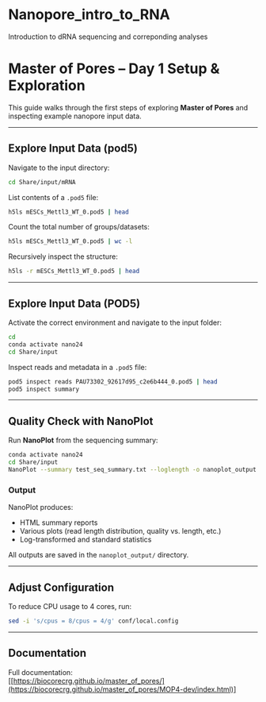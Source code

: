 # Nanopore_intro_to_RNA
Introduction to dRNA sequencing and correponding analyses

#  Master of Pores – Day 1 Setup & Exploration

This guide walks through the first steps of exploring **Master of Pores** and inspecting example nanopore input data.

---


##  Explore Input Data (pod5)

Navigate to the input directory:

```bash
cd Share/input/mRNA
```

List contents of a `.pod5` file:

```bash
h5ls mESCs_Mettl3_WT_0.pod5 | head
```

Count the total number of groups/datasets:

```bash
h5ls mESCs_Mettl3_WT_0.pod5 | wc -l
```

Recursively inspect the structure:

```bash
h5ls -r mESCs_Mettl3_WT_0.pod5 | head
```

---

##  Explore Input Data (POD5)

Activate the correct environment and navigate to the input folder:

```bash
cd
conda activate nano24
cd Share/input
```

Inspect reads and metadata in a `.pod5` file:

```bash
pod5 inspect reads PAU73302_92617d95_c2e6b444_0.pod5 | head
pod5 inspect summary
```

---

##  Quality Check with NanoPlot

Run **NanoPlot** from the sequencing summary:

```bash
conda activate nano24
cd Share/input
NanoPlot --summary test_seq_summary.txt --loglength -o nanoplot_output
```

###  Output

NanoPlot produces:
- HTML summary reports  
- Various plots (read length distribution, quality vs. length, etc.)  
- Log-transformed and standard statistics  

All outputs are saved in the `nanoplot_output/` directory.

---

##  Adjust Configuration

To reduce CPU usage to 4 cores, run:

```bash
sed -i 's/cpus = 8/cpus = 4/g' conf/local.config
```

---

##  Documentation

Full documentation:  
[[https://biocorecrg.github.io/master_of_pores/](https://biocorecrg.github.io/master_of_pores/MOP4-dev/index.html)]
